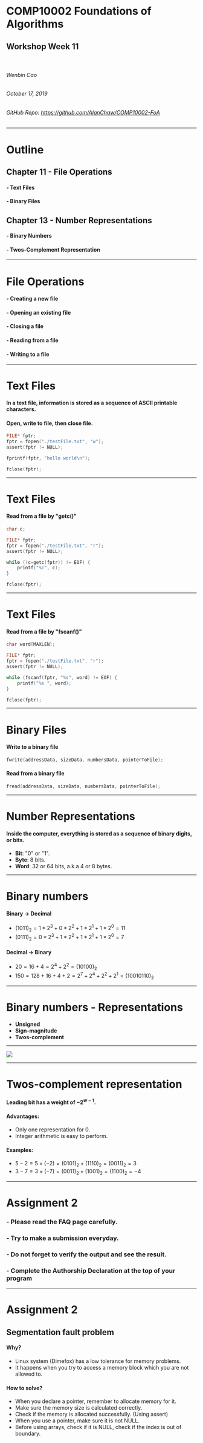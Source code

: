 <!-- $theme: default -->

<!-- page_number: true -->

<!-- $size: A4 -->

<script type="text/javascript" async
  src="https://cdnjs.cloudflare.com/ajax/libs/mathjax/2.7.5/latest.js?config=TeX-MML-AM_CHTML">
</script>


# COMP10002 Foundations of Algorithms

## Workshop Week 11  

<br>

###### Wenbin Cao
###### October 17, 2019
###### GitHub Repo: https://github.com/AlanChaw/COMP10002-FoA


---

# Outline

## Chapter 11 - File Operations
#### - Text Files

#### - Binary Files


## Chapter 13 - Number Representations
#### - Binary Numbers
#### - Twos-Complement Representation

---
# File Operations

#### - Creating a new file
#### - Opening an existing file
#### - Closing a file
#### - Reading from a file
#### - Writing to a file

---
# Text Files
**In a text file, information is stored as a sequence of ASCII printable characters.**

#### Open, write to file, then close file.
```C
FILE* fptr;
fptr = fopen("./testFile.txt", "w");
assert(fptr != NULL);

fprintf(fptr, "hello world\n");

fclose(fptr);
```

---
# Text Files

#### Read from a file by "getc()" 
```C
char c;

FILE* fptr;
fptr = fopen("./testFile.txt", "r");
assert(fptr != NULL);

while ((c=getc(fptr)) != EOF) {
    printf("%c", c);
}

fclose(fptr);
```

---
# Text Files

#### Read from a file by "fscanf()" 

```C
char word[MAXLEN];

FILE* fptr;
fptr = fopen("./testFile.txt", "r");
assert(fptr != NULL);

while (fscanf(fptr, "%s", word) != EOF) {
    printf("%s ", word);
}

fclose(fptr);
```

---
# Binary Files

#### Write to a binary file
```C
fwrite(addressData, sizeData, numbersData, pointerToFile);
```

#### Read from a binary file
```C
fread(addressData, sizeData, numbersData, pointerToFile);
```

---

# Number Representations

#### Inside the computer, everything is stored as a sequence of binary digits, or bits.

-  **Bit**: "0" or "1".
-  **Byte**: 8 bits.
-  **Word**: 32 or 64 bits, a.k.a 4 or 8 bytes.

---
# Binary numbers

#### Binary -> Decimal
- $(1011)_2 = 1*2^3+0*2^2+1*2^1+1*2^0=11$
- $(0111)_2 = 0*2^3+1*2^2+1*2^1+1*2^0=7$


#### Decimal -> Binary
- $20=16+4=2^4+2^2=(10100)_2$
- $150 = 128+16+4+2=2^7+2^4+2^2+2^1=(10010110)_2$

---

# Binary numbers - Representations

- **Unsigned**
- **Sign-magnitude**
- **Twos-complement**

---

![](./pics/binary.png)


---

# Twos-complement representation

#### Leading bit has a weight of $-2^{w-1}$.
#### Advantages:
- Only one representation for 0.
- Integer arithmetic is easy to perform.
#### Examples:
- $5-2=5+(-2)=(0101)_2+(1110)_2=(0011)_2=3$
- $3-7=3+(-7)=(0011)_2+(1001)_2=(1100)_2=-4$

---

# Assignment 2

### - Please read the FAQ page carefully.
### - Try to make a submission everyday.
### - Do not forget to verify the output and see the result.
### - Complete the Authorship Declaration at the top of your program

---
# Assignment 2

## Segmentation fault problem

#### Why?

- Linux system (Dimefox) has a low tolerance for memory problems.
- It happens when you try to access a memory block which you are not allowed to.

#### How to solve?
- When you declare a pointer, remember to allocate memory for it.
- Make sure the memory size is calculated correctly. 
- Check if the memory is allocated successfully. (Using assert)
- When you use a pointer, make sure it is not NULL.
- Before using arrays, check if it is NULL, check if the index is out of boundary.


